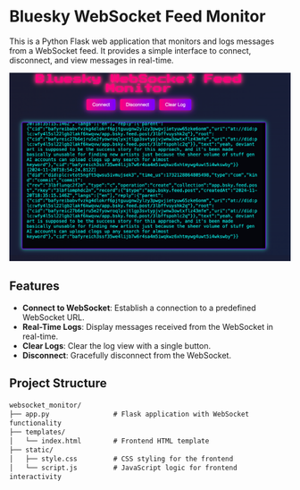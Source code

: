 # Bluesky WebSocket Feed Monitor

This is a Python Flask web application that monitors and logs messages from a WebSocket feed. It provides a simple interface to connect, disconnect, and view messages in real-time.

![synthwave BSky Websocket Feed Monitor](Bluesky-WebSocket-Feed-Monitor.png)

## Features

- **Connect to WebSocket**: Establish a connection to a predefined WebSocket URL.
- **Real-Time Logs**: Display messages received from the WebSocket in real-time.
- **Clear Logs**: Clear the log view with a single button.
- **Disconnect**: Gracefully disconnect from the WebSocket.

## Project Structure

```plaintext
websocket_monitor/
├── app.py                # Flask application with WebSocket functionality
├── templates/
│   └── index.html        # Frontend HTML template
├── static/
│   ├── style.css         # CSS styling for the frontend
│   └── script.js         # JavaScript logic for frontend interactivity
```
